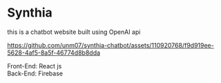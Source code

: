 # Synthia

this is a chatbot website built using OpenAI api


https://github.com/unm07/synthia-chatbot/assets/110920768/f9d919ee-5628-4af5-8a5f-46774d8b8dda

Front-End: React js\
Back-End: Firebase
